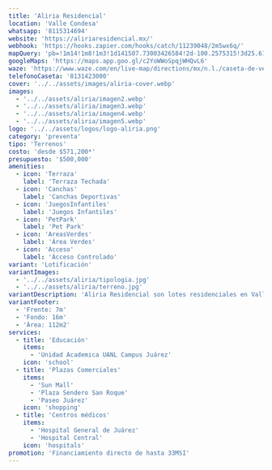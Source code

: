 ```yaml
---
title: 'Aliria Residencial'
location: 'Valle Condesa'
whatsapp: '8115314694'
website: 'https://aliriaresidencial.mx/'
webhook: 'https://hooks.zapier.com/hooks/catch/11239048/2m5wx6q/'
mapQuery: 'pb=!1m14!1m8!1m3!1d141507.73003426584!2d-100.2575315!3d25.6164061!3m2!1i1024!2i768!4f13.1!3m3!1m2!1s0x8662c33ddc09d07b%3A0xc335e692f5c4614e!2sCaseta%20de%20ventas%20-%20Valle%20Condesa!5e1!3m2!1sen!2sus!4v1728404162551!5m2!1sen!2sus'
googleMaps: 'https://maps.app.goo.gl/c2YoWWoSpqjWHQvL6'
waze: 'https://www.waze.com/en/live-map/directions/mx/n.l./caseta-de-ventas-valle-condesa?place=ChIJe9AJ3D3DYoYRTmHE9ZLmNcM'
telefonoCaseta: '8131423000'
cover: '../../assets/images/aliria-cover.webp'
images:
  - '../../assets/aliria/imagen2.webp'
  - '../../assets/aliria/imagen3.webp'
  - '../../assets/aliria/imagen4.webp'
  - '../../assets/aliria/imagen5.webp'
logo: '../../assets/logos/logo-aliria.png'
category: 'preventa'
tipo: 'Terrenos'
costo: 'desde $571,200*'
presupuesto: '$500,000'
amenities:
  - icon: 'Terraza'
    label: 'Terraza Techada'
  - icon: 'Canchas'
    label: 'Canchas Deportivas'
  - icon: 'JuegosInfantiles'
    label: 'Juegos Infantiles'
  - icon: 'PetPark'
    label: 'Pet Park'
  - icon: 'AreasVerdes'
    label: 'Área Verdes'
  - icon: 'Acceso'
    label: 'Ácceso Controlado'
variant: 'Lotificación'
variantImages:
  - '../../assets/aliria/tipologia.jpg'
  - '../../assets/aliria/terreno.jpg'
variantDescription: 'Aliria Residencial son lotes residenciales en Valle Condesa que cuentan con amenidades y servicios que suceden en el interior del desarrollo y que enriquecen el estilo de vida de sus habitantes.'
variantFooter:
  - 'Frente: 7m'
  - 'Fondo: 16m'
  - 'Área: 112m2'
services:
  - title: 'Educación'
    items:
      - 'Unidad Academica UANL Campus Juárez'
    icon: 'school'
  - title: 'Plazas Comerciales'
    items:
      - 'Sun Mall'
      - 'Plaza Sendero San Roque'
      - 'Paseo Juárez'
    icon: 'shopping'
  - title: 'Centros médicos'
    items:
      - 'Hospital General de Juárez'
      - 'Hospital Central'
    icon: 'hospitals'
promotion: 'Financiamiento directo de hasta 33MSI'
---
```

